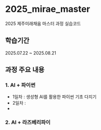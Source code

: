 # 2025_mirae_master
2025 제주미래채움 마스터 과정 실습코드
## 학습기간
2025.07.22 ~ 2025.08.21

## 과정 주요 내용
### 1. AI + 파이썬
- 1일차 : 생성형 AI를 활용한 파이썬 기초 다지기
- 2일차 :
- 

### 2. AI + 라즈베리파이
